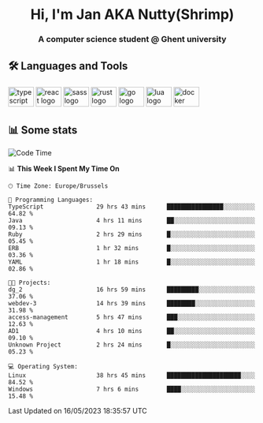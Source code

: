 <h1 align="center">Hi, I'm Jan AKA Nutty(Shrimp)</h1>
<h3 align="center">A computer science student @ Ghent university</h3>

<h2 align="left">🛠️ Languages and Tools</h2>

###

<div align="left">
  <img src="https://cdn.jsdelivr.net/gh/devicons/devicon/icons/typescript/typescript-original.svg" height="40" width="52" alt="typescript logo"  />
  <img src="https://cdn.jsdelivr.net/gh/devicons/devicon/icons/react/react-original.svg" height="40" width="52" alt="react logo"  />
  <img src="https://cdn.jsdelivr.net/gh/devicons/devicon/icons/sass/sass-original.svg" height="40" width="52" alt="sass logo"  />
  <img src="https://cdn.jsdelivr.net/gh/devicons/devicon/icons/rust/rust-plain.svg" height="40" width="52" alt="rust logo"  />
  <img src="https://cdn.jsdelivr.net/gh/devicons/devicon/icons/go/go-original.svg" height="40" width="52" alt="go logo"  />
  <img src="https://cdn.jsdelivr.net/gh/devicons/devicon/icons/lua/lua-original.svg" height="40" width="52" alt="lua logo"  />
  <img src="https://cdn.jsdelivr.net/gh/devicons/devicon/icons/docker/docker-original.svg" height="40" width="52" alt="docker logo"  />
</div>

<h2>📊 Some stats</h2>

<!--START_SECTION:waka-->
![Code Time](http://img.shields.io/badge/Code%20Time-3%2C172%20hrs%2019%20mins-blue)

📊 **This Week I Spent My Time On** 

```text
🕑︎ Time Zone: Europe/Brussels

💬 Programming Languages: 
TypeScript               29 hrs 43 mins      ████████████████░░░░░░░░░   64.82 % 
Java                     4 hrs 11 mins       ██░░░░░░░░░░░░░░░░░░░░░░░   09.13 % 
Ruby                     2 hrs 29 mins       █░░░░░░░░░░░░░░░░░░░░░░░░   05.45 % 
ERB                      1 hr 32 mins        █░░░░░░░░░░░░░░░░░░░░░░░░   03.36 % 
YAML                     1 hr 18 mins        █░░░░░░░░░░░░░░░░░░░░░░░░   02.86 % 

🐱‍💻 Projects: 
dg_2                     16 hrs 59 mins      █████████░░░░░░░░░░░░░░░░   37.06 % 
webdev-3                 14 hrs 39 mins      ████████░░░░░░░░░░░░░░░░░   31.98 % 
access-management        5 hrs 47 mins       ███░░░░░░░░░░░░░░░░░░░░░░   12.63 % 
AD1                      4 hrs 10 mins       ██░░░░░░░░░░░░░░░░░░░░░░░   09.10 % 
Unknown Project          2 hrs 24 mins       █░░░░░░░░░░░░░░░░░░░░░░░░   05.23 % 

💻 Operating System: 
Linux                    38 hrs 45 mins      █████████████████████░░░░   84.52 % 
Windows                  7 hrs 6 mins        ████░░░░░░░░░░░░░░░░░░░░░   15.48 % 
```


 Last Updated on 16/05/2023 18:35:57 UTC
<!--END_SECTION:waka-->
